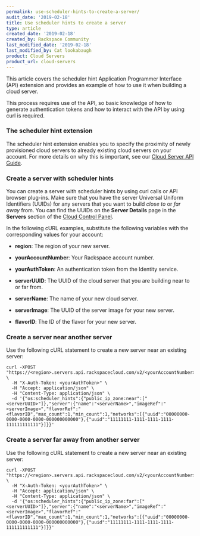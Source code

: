 ```yaml
---
permalink: use-scheduler-hints-to-create-a-server/
audit_date: '2019-02-18'
title: Use scheduler hints to create a server
type: article
created_date: '2019-02-18'
created_by: Rackspace Community
last_modified_date: '2019-02-18'
last_modified_by: Cat lookabaugh
product: Cloud Servers
product_url: cloud-servers
---
```


This article covers the scheduler hint Application Programmer Interface (API)
extension and provides an example of how to use it when building a cloud server.

This process requires use of the API, so basic knowledge of how to generate
authentication tokens and how to interact with the API by using curl is required.

### The scheduler hint extension

The scheduler hint extension enables you to specify the proximity of newly
provisioned cloud servers to already existing cloud servers on your account.
For more details on why this is important, see our
[Cloud Server API Guide](https://docs.rackspace.com/docs/cloud-servers/v2/extensions/ext-sched-hint/).

### Create a server with scheduler hints

You can create a server with scheduler hints by using curl calls or API browser
plug-ins. Make sure that you have the server Universal Uniform Identifiers (UUIDs)
for any servers that you want to build *close to* or *far away* from. You can
find the UUIDs on the **Server Details** page in the **Servers** section of the
[Cloud Control Panel](https://login.rackspace.com).

In the following cURL examples, substitute the following variables with the
corresponding values for your account:

- **region**: The region of your new server.

- **yourAccountNumber**: Your Rackspace account number.

- **yourAuthToken**: An authentication token from the Identity service.

- **serverUUID**: The UUID of the cloud server that you are building near to or far from.

- **serverName**: The name of your new cloud server.

- **serverImage**: The UUID of the server image for your new server.

- **flavorID**: The ID of the flavor for your new server.


### Create a server near another server

Use the following cURL statement to create a new server near an existing server:

    curl -XPOST "https://<region>.servers.api.rackspacecloud.com/v2/<yourAccountNumber>/servers" \
      -H "X-Auth-Token: <yourAuthToken>" \
      -H "Accept: application/json" \
      -H "Content-Type: application/json" \
      -d '{"os:scheduler_hints":{"public_ip_zone:near":["<serverUUID>"]},"server":{"name":"<serverName>","imageRef":"<serverImage>","flavorRef":"<flavorID","max_count":1,"min_count":1,"networks":[{"uuid":"00000000-0000-0000-0000-000000000000"},{"uuid":"11111111-1111-1111-1111-111111111111"}]}}'


### Create a server far away from another server

Use the following cURL statement to create a new server near an existing server:

    curl -XPOST "https://<region>.servers.api.rackspacecloud.com/v2/<yourAccountNumber>/servers" \
      -H "X-Auth-Token: <yourAuthToken>" \
      -H "Accept: application/json" \
      -H "Content-Type: application/json" \
      -d '{"os:scheduler_hints":{"public_ip_zone:far":["<serverUUID>"]},"server":{"name":"<serverName>","imageRef":"<serverImage>","flavorRef":"<flavorID","max_count":1,"min_count":1,"networks":[{"uuid":"00000000-0000-0000-0000-000000000000"},{"uuid":"11111111-1111-1111-1111-111111111111"}]}}'